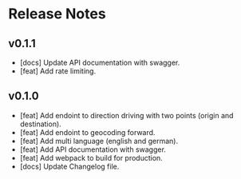 # Release Notes

## v0.1.1

- [docs] Update API documentation with swagger.
- [feat] Add rate limiting.

## v0.1.0

- [feat] Add endoint to direction driving with two points (origin and destination).
- [feat] Add endoint to geocoding forward.
- [feat] Add multi language (english and german).
- [feat] Add API documentation with swagger.
- [feat] Add webpack to build for production.
- [docs] Update Changelog file.
